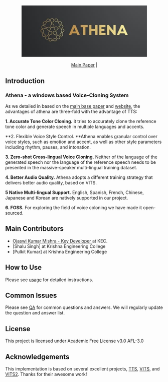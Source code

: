 <div align="center">
  <div>&nbsp;</div>
  <img src="resources/athena.jpeg" width="400"/> 

[Main Paper](https://arxiv.org/abs/2312.01479) |


</div>

## Introduction

### Athena - a windows based Voice-Cloning System

As we detailed in based on the [main base paper](https://arxiv.org/abs/2312.01479) and [website](https://research.myshell.ai/), the advantages of athena are three-fold with the advantage of TTS:

**1. Accurate Tone Color Cloning.**
it tries to accurately clone the reference tone color and generate speech in multiple languages and accents.

**2. Flexible Voice Style Control.
**Athena enables granular control over voice styles, such as emotion and accent, as well as other style parameters including rhythm, pauses, and intonation. 

**3. Zero-shot Cross-lingual Voice Cloning.**
Neither of the language of the generated speech nor the language of the reference speech needs to be presented in the massive-speaker multi-lingual training dataset.

**4. Better Audio Quality.**
Athena adopts a different training strategy that delivers better audio quality, based on VITS.

**5 Native Multi-lingual Support.**
English, Spanish, French, Chinese, Japanese and Korean are natively supported in our project.

**6. FOSS.**
For exploring the field of voice coloning we have made it open-sourced.


## Main Contributors

- [Ojaswi Kumar Mishra - Key Developer ](https://www.linkedin/in/0xojaswi) at KEC.
- [Shalu Singh]  at Krishna Engineering College
- [Pulkit Kumar] at Krishna Engineering College

## How to Use
Please see [usage](docs/USAGE.md) for detailed instructions.

## Common Issues

Please see [QA](docs/QA.md) for common questions and answers. We will regularly update the question and answer list.

## License
This project is licensed under Academic Free License v3.0	AFL-3.0

## Acknowledgements
This implementation is based on several excellent projects, [TTS](https://github.com/coqui-ai/TTS), [VITS](https://github.com/jaywalnut310/vits), and [VITS2](https://github.com/daniilrobnikov/vits2). Thanks for their awesome work!
